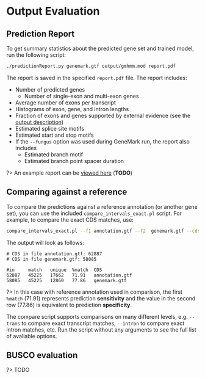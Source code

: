 # Output Evaluation

## Prediction Report

To get summary statistics about the predicted gene set and trained model, run the following script:

```bash
./predictionReport.py genemark.gtf output/gmhmm.mod report.pdf
```

The report is saved in the specified `report.pdf` file. The report includes:

* Number of predicted genes
    * Number of single-exon and multi-exon genes
* Average number of exons per transcript
* Histograms of exon, gene, and intron lengths
* Fraction of exons and genes supported by external evidence (see the [output description](output/description.md))
* Estimated splice site motifs
* Estimated start and stop motifs
* If the `--fungus` option was used during GeneMark run, the report also includes
    * Estimated branch motif
    * Estimated branch point spacer duration

?> An example report can be [viewed here]() (**TODO**)

## Comparing against a reference

To compare the predictions against a reference annotation (or another gene set), you can use the included  `compare_intervals_exact.pl` script. For example, to compare the exact CDS matches, use:

```bash
compare_intervals_exact.pl --f1 annotation.gtf --f2  genemark.gtf --cds --verbose
```

The output will look as follows:

```
# CDS in file annotation.gtf: 62887
# CDS in file genemark.gtf: 58085

#in     match   unique  %match  CDS
62887   45225   17662   71.91   annotation.gtf
58085   45225   12860   77.86   genemark.gtf
```

?> In this case with reference annotation used in comparison, the first `%match` (71.91) represents prediction **sensitivity** and the value in the second row (77.86) is equivalent to prediction **specificity**.

The compare script supports comparisons on many different levels, e.g. `--trans` to compare exact transcript matches, `--intron` to compare exact intron matches, etc. Run the script without any arguments to see the full list of avaliable options.


## BUSCO evaluation

?> TODO